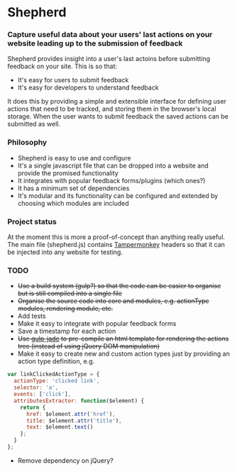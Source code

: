# Shepherd

### Capture useful data about your users' last actions on your website leading up to the submission of feedback

Shepherd provides insight into a user's last actoins before submitting feedback on your site. This is so that:
* It's easy for users to submit feedback
* It's easy for developers to understand feedback

It does this by providing a simple and extensible interface for defining user actions that need to be tracked, and storing them in the browser's local storage. When the user wants to submit feedback the saved actions can be submitted as well.

### Philosophy
* Shepherd is easy to use and configure
* It's a single javascript file that can be dropped into a website and provide the promised functionality
* It integrates with popular feedback forms/plugins (which ones?)
* It has a minimum set of dependencies
* It's modular and its functionality can be configured and extended by choosing which modules are included

### Project status
At the moment this is more a proof-of-concept than anything really useful. The main file (shepherd.js) contains [Tampermonkey](https://chrome.google.com/webstore/detail/tampermonkey/dhdgffkkebhmkfjojejmpbldmpobfkfo?hl=en) headers so that it can be injected into any website for testing.

### TODO
* ~~Use a build system (gulp?) so that the code can be easier to organise but is still compiled into a single file~~
* ~~Organise the source code into core and modules, e.g. actionType modules, rendering module, etc.~~
* Add tests
* Make it easy to integrate with popular feedback forms
* Save a timestamp for each action
* ~~Use [gulp-jade](https://www.npmjs.com/package/gulp-jade/) to pre-compile an html template for rendering the actions tree (instead of using jQuery DOM manipulation)~~
* Make it easy to create new and custom action types just by providing an action type definition, e.g.
```javascript
var linkClickedActionType = {
  actionType: 'clicked link',
  selector: 'a',
  events: ['click'],
  attributesExtractor: function($element) {
    return {
      href: $element.attr('href'),
      title: $element.attr('title'),
      text: $element.text()
    };
  }
};
```
* Remove dependency on jQuery?
